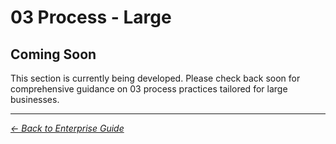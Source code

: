# 03 Process - Large

## Coming Soon

This section is currently being developed. Please check back soon for comprehensive guidance on 03 process practices tailored for large businesses.

---
*[← Back to Enterprise Guide](../README.md)*
